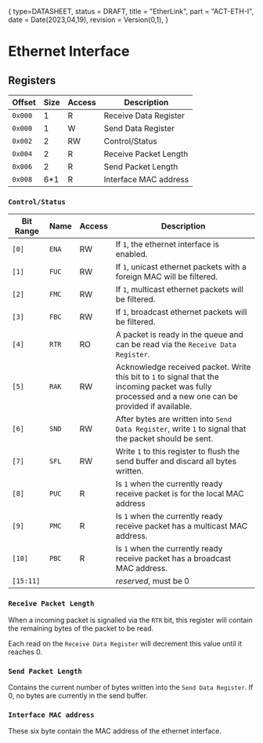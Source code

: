 {
    type=DATASHEET,
	status = DRAFT,
    title = "EtherLink",
    part = "ACT-ETH-I",
    date = Date(2023,04,19),
    revision = Version(0,1),
}

# Ethernet Interface

## Registers

| Offset  | Size | Access | Description           |
| ------- | ---- | ------ | --------------------- |
| `0x000` | 1    | R      | Receive Data Register |
| `0x000` | 1    | W      | Send Data Register    |
| `0x002` | 2    | RW     | Control/Status        |
| `0x004` | 2    | R      | Receive Packet Length |
| `0x006` | 2    | R      | Send Packet Length    |
| `0x008` | 6\*1 | R      | Interface MAC address |

### `Control/Status`

| Bit Range | Name  | Access | Description                                                                                                                                           |
| --------- | ----- | ------ | ----------------------------------------------------------------------------------------------------------------------------------------------------- |
| `[0]`     | `ENA` | RW     | If `1`, the ethernet interface is enabled.                                                                                                            |
| `[1]`     | `FUC` | RW     | If `1`, unicast ethernet packets with a foreign MAC will be filtered.                                                                                 |
| `[2]`     | `FMC` | RW     | If `1`, multicast ethernet packets will be filtered.                                                                                                  |
| `[3]`     | `FBC` | RW     | If `1`, broadcast ethernet packets will be filtered.                                                                                                  |
| `[4]`     | `RTR` | RO     | A packet is ready in the queue and can be read via the `Receive Data Register`.                                                                       |
| `[5]`     | `RAK` | RW     | Acknowledge received packet. Write this bit to `1` to signal that the incoming packet was fully processed and a new one can be provided if available. |
| `[6]`     | `SND` | RW     | After bytes are written into `Send Data Register`, write `1` to signal that the packet should be sent.                                                |
| `[7]`     | `SFL` | RW     | Write `1` to this register to flush the send buffer and discard all bytes written.                                                                    |
| `[8]`     | `PUC` | R      | Is `1` when the currently ready receive packet is for the local MAC address                                                                           |
| `[9]`     | `PMC` | R      | Is `1` when the currently ready receive packet has a multicast MAC address.                                                                           |
| `[10]`    | `PBC` | R      | Is `1` when the currently ready receive packet has a broadcast MAC address.                                                                           |
| `[15:11]` |       |        | _reserved_, must be 0                                                                                                                                 |

### `Receive Packet Length`

When a incoming packet is signalled via the `RTR` bit, this register will contain the remaining bytes of the packet to be read.

Each read on the `Receive Data Register` will decrement this value until it reaches 0.

### `Send Packet Length`

Contains the current number of bytes written into the `Send Data Register`. If 0, no bytes are currently in the send buffer.

### `Interface MAC address`

These six byte contain the MAC address of the ethernet interface.
